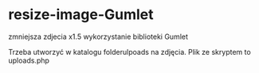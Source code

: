 # resize-image-Gumlet
zmniejsza zdjecia x1.5 wykorzystanie biblioteki Gumlet


Trzeba utworzyć w katalogu folderulpoads na zdjęcia. Plik ze skryptem to uploads.php 
